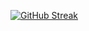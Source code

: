 <a href="https://git.io/streak-stats"><img src="https://streak-stats.demolab.com?user=HolliShake&theme=merko" alt="GitHub Streak" /></a>
